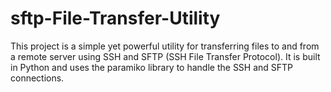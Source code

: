 # sftp-File-Transfer-Utility
This project is a simple yet powerful utility for transferring files to and from a remote server using SSH and SFTP (SSH File Transfer Protocol). It is built in Python and uses the paramiko library to handle the SSH and SFTP connections.
